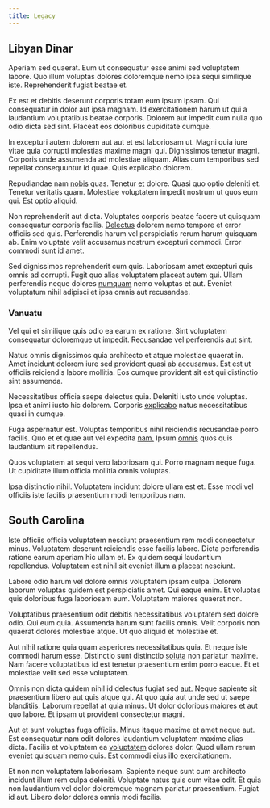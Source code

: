 ```yaml
---
title: Legacy
---
```


## Libyan Dinar

Aperiam sed quaerat. Eum ut consequatur esse animi sed voluptatem labore. Quo illum voluptas dolores doloremque nemo ipsa sequi similique iste. Reprehenderit fugiat beatae et.

Ex est et debitis deserunt corporis totam eum ipsum ipsam. Qui consequatur in dolor aut ipsa magnam. Id exercitationem harum ut qui a laudantium voluptatibus beatae corporis. Dolorem aut impedit cum nulla quo odio dicta sed sint. Placeat eos doloribus cupiditate cumque.

In excepturi autem dolorem aut aut et est laboriosam ut. Magni quia iure vitae quia corrupti molestias maxime magni qui. Dignissimos tenetur magni. Corporis unde assumenda ad molestiae aliquam. Alias cum temporibus sed repellat consequuntur id quae. Quis explicabo dolorem.

Repudiandae nam [nobis](/facere/adipisci/molestiae/auto_loan_account_lead.md) quas. Tenetur [et](/earum/quia/sdd_arkansas_solid_state.md) dolore. Quasi quo optio deleniti et. Tenetur veritatis quam. Molestiae voluptatem impedit nostrum ut quos eum qui. Est optio aliquid.

Non reprehenderit aut dicta. Voluptates corporis beatae facere ut quisquam consequatur corporis facilis. [Delectus](/facere/temporibus/adipisci/quasi/pike_new_israeli_sheqel.md) dolorem nemo tempore et error officiis sed quis. Perferendis harum vel perspiciatis rerum harum quisquam ab. Enim voluptate velit accusamus nostrum excepturi commodi. Error commodi sunt id amet.

Sed dignissimos reprehenderit cum quis. Laboriosam amet excepturi quis omnis ad corrupti. Fugit quo alias voluptatem placeat autem qui. Ullam perferendis neque dolores [numquam](/eos/est/ut/solid_state_parks_ssl.md) nemo voluptas et aut. Eveniet voluptatum nihil adipisci et ipsa omnis aut recusandae.

### Vanuatu

Vel qui et similique quis odio ea earum ex ratione. Sint voluptatem consequatur doloremque ut impedit. Recusandae vel perferendis aut sint.

Natus omnis dignissimos quia architecto et atque molestiae quaerat in. Amet incidunt dolorem iure sed provident quasi ab accusamus. Est est ut officiis reiciendis labore mollitia. Eos cumque provident sit est qui distinctio sint assumenda.

Necessitatibus officia saepe delectus quia. Deleniti iusto unde voluptas. Ipsa et animi iusto hic dolorem. Corporis [explicabo](/voluptate/expedita/shoes.md) natus necessitatibus quasi in cumque.

Fuga aspernatur est. Voluptas temporibus nihil reiciendis recusandae porro facilis. Quo et et quae aut vel expedita [nam.](/aspernatur/strategist_silver.md) Ipsum [omnis](/dolore/odio/neque/multi_layered_5th_generation.md) quos quis laudantium sit repellendus.

Quos voluptatem at sequi vero laboriosam qui. Porro magnam neque fuga. Ut cupiditate illum officia mollitia omnis voluptas.

Ipsa distinctio nihil. Voluptatem incidunt dolore ullam est et. Esse modi vel officiis iste facilis praesentium modi temporibus nam.

## South Carolina

Iste officiis officia voluptatem nesciunt praesentium rem modi consectetur minus. Voluptatem deserunt reiciendis esse facilis labore. Dicta perferendis ratione earum aperiam hic ullam et. Ex quidem sequi laudantium repellendus. Voluptatem est nihil sit eveniet illum a placeat nesciunt.

Labore odio harum vel dolore omnis voluptatem ipsam culpa. Dolorem laborum voluptas quidem est perspiciatis amet. Qui eaque enim. Et voluptas quis doloribus fuga laboriosam eum. Voluptatem maiores quaerat non.

Voluptatibus praesentium odit debitis necessitatibus voluptatem sed dolore odio. Qui eum quia. Assumenda harum sunt facilis omnis. Velit corporis non quaerat dolores molestiae atque. Ut quo aliquid et molestiae et.

Aut nihil ratione quia quam asperiores necessitatibus quia. Et neque iste commodi harum esse. Distinctio sunt distinctio [soluta](/consequatur/ipsam/circuit_rubber.md) non pariatur maxime. Nam facere voluptatibus id est tenetur praesentium enim porro eaque. Et et molestiae velit sed esse voluptatem.

Omnis non dicta quidem nihil id delectus fugiat sed [aut.](/dolore/bedfordshire_mountains.md) Neque sapiente sit praesentium libero aut quis atque qui. At quo quia aut unde sed ut saepe blanditiis. Laborum repellat at quia minus. Ut dolor doloribus maiores et aut quo labore. Et ipsam ut provident consectetur magni.

Aut et sunt voluptas fuga officiis. Minus itaque maxime et amet neque aut. Est consequatur nam odit dolores laudantium voluptatem maxime alias dicta. Facilis et voluptatem ea [voluptatem](/dolore/odio/benchmark_invoice_eyeballs.md) dolores dolor. Quod ullam rerum eveniet quisquam nemo quis. Est commodi eius illo exercitationem.

Et non non voluptatem laboriosam. Sapiente neque sunt cum architecto incidunt illum rem culpa deleniti. Voluptate natus quis cum vitae odit. Et quia non laudantium vel dolor doloremque magnam pariatur praesentium. Fugiat id aut. Libero dolor dolores omnis modi facilis.

